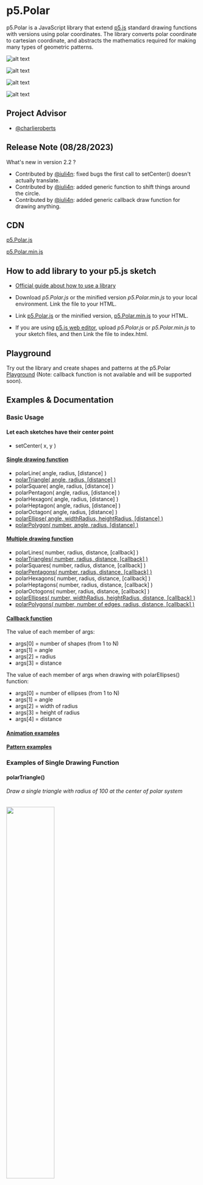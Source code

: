 # p5.Polar
p5.Polar is a JavaScript library that extend [p5.js](https://p5js.org/) standard drawing functions with versions using polar coordinates. The library converts polar coordinate to cartesian coordinate, and abstracts the mathematics required for making many types of geometric patterns.

![alt text](https://imgur.com/8V2uuzd.png "p5.Polar example") 

![alt text](https://i.imgur.com/vsvbhoM.png "p5.Polar example") 

![alt text](https://i.imgur.com/ww5tuWK.png "p5.Polar example") 

![alt text](https://imgur.com/3CPWaaS.png "why p5.Polar") 

## Project Advisor
- [@charlieroberts](https://github.com/charlieroberts)

## Release Note (08/28/2023)
What's new in version 2.2 ?
- Contributed by [@iuli4n](https://github.com/iuli4n): fixed bugs the first call to setCenter() doesn't actually translate.
- Contributed by [@iuli4n](https://github.com/iuli4n): added generic function to shift things around the circle.
- Contributed by [@iuli4n](https://github.com/iuli4n): added generic callback draw function for drawing anything.

## CDN
[p5.Polar.js](https://cdn.jsdelivr.net/gh/liz-peng/p5.Polar@latest/p5.Polar.js)

[p5.Polar.min.js](https://cdn.jsdelivr.net/gh/liz-peng/p5.Polar@latest/p5.Polar.min.js)

## How to add library to your p5.js sketch
- [Official guide about how to use a library](https://p5js.org/libraries/) 

- Download _p5.Polar.js_ or the minified version _p5.Polar.min.js_ to your local environment. Link the file to your HTML.

- Link [p5.Polar.js](https://cdn.jsdelivr.net/gh/liz-peng/p5.Polar@latest/p5.Polar.js) or the minified version, [p5.Polar.min.js](https://cdn.jsdelivr.net/gh/liz-peng/p5.Polar@latest/p5.Polar.min.js) to your HTML.


- If you are using [p5.js web editor](https://editor.p5js.org/), upload _p5.Polar.js_ or _p5.Polar.min.js_ to your sketch files, and then Link the file to index.html.

## Playground
Try out the library and create shapes and patterns at the p5.Polar [Playground](https://liz-peng.github.io/p5.Polar/playground.html) (Note: callback function is not available and will be supported soon).

## Examples & Documentation
### Basic Usage
#### Let each sketches have their center point
- setCenter( x, y )

#### [Single drawing function](#singleFunction)
- polarLine( angle, radius, [distance] )
- [polarTriangle( angle, radius, [distance] )](#polarTriangle)
- polarSquare( angle, radius, [distance] ) 
- polarPentagon( angle, radius, [distance] )
- polarHexagon( angle, radius, [distance] ) 
- polarHeptagon( angle, radius, [distance] )
- polarOctagon( angle, radius, [distance] )
- [polarEllipse( angle, widthRadius, heightRadius, [distance] )](#polarEllipse)
- [polarPolygon( number, angle, radius, [distance] )](#polarPolygon)

#### [Multiple drawing function](#multiFunction)
- polarLines( number, radius, distance, [callback] )
- [polarTriangles( number, radius, distance, [callback] )](#polarTriangles)
- polarSquares( number, radius, distance, [callback] ) 
- [polarPentagons( number, radius, distance, [callback] )](#polarPentagons)
- polarHexagons( number, radius, distance, [callback] ) 
- polarHeptagons( number, radius, distance, [callback] )
- polarOctogons( number, radius, distance, [callback] )
- [polarEllipses( number, widthRadius, heightRadius, distance, [callback] )](#polarEllipses)
- [polarPolygons( number, number of edges, radius, distance, [callback] )](#polarPolygons)

#### [Callback function](#callback)
The value of each member of args: 
- args[0] = number of shapes (from 1 to N)
- args[1] = angle 
- args[2] = radius 
- args[3] = distance

The value of each member of args when drawing with polarEllipses() function: 
- args[0] = number of ellipses (from 1 to N)
- args[1] = angle 
- args[2] = width of radius 
- args[3] = height of radius 
- args[4] = distance

#### [Animation examples](#animation)

#### [Pattern examples](#pattern)

### Examples of Single Drawing Function <a name="singleFunction"></a>
#### polarTriangle() <a name="polarTriangle"></a>
###### Draw a single triangle with radius of 100 at the center of polar system
<img src="https://imgur.com/1oqHVUv.png" width="50%" height="50%" />

``` JavaScript
function draw() { 
    setCenter(width/2, height/2);
    background(220);
    polarTriangle(0, 100, 0); // works the same as polarTriangle(0, 100);
}
```
###### Move 50 from the center point
<img src="https://imgur.com/WCc6eEg.png" width="50%" height="50%" />

``` JavaScript
function draw() { 
    setCenter(width/2, height/2);
    background(220);
    polarTriangle(0, 100, 50);
}
```
###### Rotate the triangle for 30 degree
<img src="https://imgur.com/nKhQ3jl.png" width="50%" height="50%" />

``` JavaScript
function draw() { 
    setCenter(width/2, height/2);
    background(220);
    polarTriangle(30, 100, 50);
}
```

#### polarEllipse() <a name="polarEllipse"></a>
###### Draw a single ellipse with width of 50, and height of 100 from center of polar system
<img src="https://imgur.com/hgLKp2q.png" width="50%" height="50%" />

``` JavaScript
function draw() { 
    setCenter(width/2, height/2);
    background(220);
    polarEllipse(0, 50, 100, 0); // works the same as polarEllipse(0, 50, 100)
}
```

#### polarPolygon() <a name="polarPolygon"></a>
###### Draw a twelve-sided shape from center of polar system
<img src="https://imgur.com/4XyhWyv.png" width="25%" height="25%" />

``` JavaScript
function draw() { 
    setCenter(width/2, height/2);
    background(220);
    polarPolygon(12, 0, 100);
}
```

### Examples of Multiple Drawing Function <a name="multiFunction"></a>
#### polarTriangles() <a name="polarTriangles"></a>
###### Draw 6 triangles with radius 50, and move 100 from the center point
<img src="https://imgur.com/KO3oLM5.png" width="50%" height="50%" />

``` JavaScript
function draw() { 
    setCenter(width/2, height/2);
    background(220);
    polarTriangles(6, 50, 100);
}
```

#### polarPentagons() <a name="polarPentagons"></a>
###### Draw 7 pentagons with radius 50, and move 100 from the center point
<img src="https://imgur.com/MDwWnbf.png" width="50%" height="50%" />

``` JavaScript
function draw() { 
    setCenter(width/2, height/2);
    background(220);
    polarPentagons(7, 50, 100);
}
```

#### polarEllipses() <a name="polarEllipses"></a>
###### Draw 6 ellipses with both width and height of 50, and move 100 from the center point
<img src="https://imgur.com/poEF2xK.png" width="50%" height="50%" />

``` JavaScript
function draw() { 
    setCenter(width/2, height/2);
    background(220);
    polarEllipses(6, 50, 50, 100);
}
```

#### callback function <a name="callback"></a>
###### Giving a gradient color and different sizes of ellipse by manipulating the first argument
<img src="https://imgur.com/pm4olf6.png" width="25%" height="25%" />

``` JavaScript
function draw() { 
    setCenter(width/2, height/2);
    background(220);
    polarEllipses(10, 0, 0, 100, function(...args) {
        fill(args[0]*40, args[0]*40, args[0]*40, 160);
        args[2] = args[0]*6;
        args[3] = args[0]*6;
        return args;     
    });
}
```

## Animation examples <a name="animation"></a>
#### Animation 1
###### Use sin() and frameCount() to make oscillation
![](https://i.imgur.com/e8pONwt.gif)

``` JavaScript
function draw() { 
  setCenter(width/2, height/2);
  background(220);
  stroke('#666');
  noFill();
  polarEllipses(30, 40+sin(frameCount/10)*20, 80, 80);
}
```

#### Animation 2
###### Drawing multiple animations with different center point. Remember to use resetMatrix() to replace the current matrix before setting new center
![](https://i.imgur.com/X108ADh.gif)

``` JavaScript
function draw() { 
  noFill();
  background(220);
  stroke('#666');
  
  setCenter(width/4, height/4);
  polarEllipses(20, 20+sin(frameCount/10)*10, 40, 40);
  
  // replace the current matrix before setting new center
  resetMatrix();
  setCenter(width/4+200, height/4);
  rotate(frameCount * 0.01); 
  polarEllipses(20, 20, 40, 40);
  
  resetMatrix();
  setCenter(width/4, height/4+200);
  rotate(frameCount * 0.01); 
  polarEllipses(20, 20, 40, 40);
  
  resetMatrix();
  setCenter(width/4+200, height/4+200);
  polarEllipses(20, 20+sin(frameCount/10)*10, 40, 40);
}
```

## Pattern examples <a name="pattern"></a>
#### Pattern 1
<img src="https://i.imgur.com/R6ktywg.png" width="25%" height="25%" />

``` JavaScript
function draw() {
  background(220);
  setCenter(width/2, height/2);
  
  // polarLines( number, radius, distance, [callback] )
  stroke('#000')
  strokeWeight(0.3);
  polarLines(3, 200, 0);
  
  noStroke();
  
  // polarHexagon( angle, radius, [distance] )
  fill(175, 170, 238);
  polarHexagon(30, 50, 0);
  
  // polarEllipse( angle, widthRadius, heightRadius, [distance] )
  fill(252, 248, 200);
  polarEllipses(8, 10, 10, 100);
  fill(238, 175, 170);
  polarEllipses(12, 40, 40, 200);
  fill(252, 248, 200, 120);
  polarEllipses(5, 80, 80, 160);
}
```

#### Pattern 2
<img src="https://i.imgur.com/Cg7wyAO.png" width="25%" height="25%" />

``` JavaScript
function draw() {
  background(220);
  setCenter(width/2, height/2);
  noFill();
  
  // polarEllipses( number, widthRadius, heightRadius, distance, [callback] )
  polarEllipses(50, 0, 0, 0, function(...args) {
    stroke(args[0]*10);
    fill(args[0]*5, args[0]*4, args[0]*3, 30);
      args[2] = args[0]*6;
      args[3] = args[0]*6;
      args[4] = args[0]*5;
      return args;
  });
}
```

#### Pattern 3
<img src="https://i.imgur.com/i37XO62.png" width="25%" height="25%" />

``` JavaScript
function draw() {
  background(220);
  setCenter(width/2, height/2);
  noStroke();
  
  // polarTriangle( angle, radius, [distance] )
  fill(175, 170, 238);
  polarTriangle(0, 100, 0);
  fill(238, 175, 170);
  polarTriangle(180, 100, 0);
  
   // polarPentagons( number, radius, distance, [callback] )
  fill(238, 175, 170, 80);
  polarPentagons(6, 150, 150);
  fill(175, 170, 238, 40);
  polarPentagons(8, 200, 200);
  
  // polarEllipses( number, widthRadius, heightRadius, distance, [callback] )
  fill(238, 175, 170);
  polarEllipses(3, 10, 5, 120);
  fill(175, 170, 238);
  polarEllipses(3, 5, 10, -120);
}
```

#### Pattern 4
<img src="https://i.imgur.com/fCPVJk0.png" width="25%" height="25%" />

``` JavaScript
function draw() {
  background(0);
  setCenter(width/2, height/2);
  
  // polarLines( number, radius, distance, [callback] )
  noFill();
  stroke('#ccc');
  strokeWeight(0.5);
  polarLines(8, 140, 0);
  polarLines(8, 60, 20);
  
  // polarEllipses( number, widthRadius, heightRadius, distance, [callback] )
  noStroke();
  fill(13, 146, 185, 110);
  polarEllipses(10, 50, 50, 70);
  fill(252, 248, 200, 120);
  polarEllipses(5, 36, 36, 32);
  fill(178, 216, 178, 120);
  polarEllipses(10, 30, 30, 70);
  polarEllipses(10, 30, 30, 120);
  fill(238, 175, 170);
  polarEllipses(12, 8, 8, 40);
  fill(252, 248, 200, 120);
  polarEllipses(5, 16, 16, 32);
  fill(13, 146, 185, 110);
  polarEllipses(14, 50, 50, 155);
  
  // polarHexagon( angle, radius, [distance] ) 
  noStroke();
  fill(175, 170, 238);
  polarHexagon(3, 10, 0);
  
  fill(238, 175, 170);
  // polarTriangles( number, radius, distance, [callback] )
  polarTriangles(4, 6, 60);
  polarTriangles(4, 8, 140);
  // polarSquares( number, radius, distance, [callback] )
  polarSquares(8, 2, 80);
  polarSquares(4, 4, 120);
}
```

#### Pattern 5
<img src="https://i.imgur.com/h9st51u.png" width="25%" height="25%" />

``` JavaScript
function draw() {
  background(0);
  setCenter(width/2, height/2);
  noFill()
  
  strokeWeight(1);
  
  stroke('#ff7300');
  // polarPolygon( number, angle, radius, [distance] )
  polarPolygon(10, 0, 50);
  // polarPentagons( number, radius, distance, [callback] )
  polarPentagons(6, 60, 60);
  
  // polarTriangles( number, radius, distance, [callback] )
  stroke('#64ff00');
  polarTriangles(8, 125, 150);
  
  strokeWeight(1);
  stroke('#fc49ab');
  polarTriangles(10, 150, 150);
}
```

#### Pattern 6 <a name="polarPolygons"></a>
<img src="https://i.imgur.com/xg7EcYQ.png" width="25%" height="25%" />

``` JavaScript
function draw() {
  background(220);
  setCenter(width/2, height/2);
  stroke('#000');
  
  // polarPolygons( number, number of edges, radius, distance, [callback] )
  fill(229,188,231,120);
  polarPolygons(16, 4, 40, 180);
  fill(32,178,170,120);
  polarPolygons(6, 4, 40, 150);
  fill(252, 248, 200, 120);
  polarPolygons(6, 4, 80, 100);
  fill(255, 255, 255, 120);
  polarPolygons(6, 4, 40, 100);
}
```